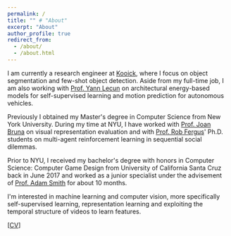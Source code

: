 ```yaml
---
permalink: /
title: "" # "About"
excerpt: "About"
author_profile: true
redirect_from:
  - /about/
  - /about.html
---
```


I am currently a research engineer at [Kooick](https://www.kooick.ai/), where I focus on object segmentation and few-shot object detection. Aside from my full-time job, I am also working with [Prof. Yann Lecun](http://yann.lecun.com/) on architectural energy-based models for self-supervised learning and motion prediction for autonomous vehicles.

Previously I obtained my Master's degree in Computer Science from New York University. During my time at NYU, I have worked with [Prof. Joan Bruna](https://cims.nyu.edu/~bruna/) on visual representation evaluation and with [Prof. Rob Fergus](https://cs.nyu.edu/~fergus/pmwiki/pmwiki.php)' Ph.D. students on multi-agent reinforcement learning in sequential social dilemmas.

Prior to NYU, I received my bachelor's degree with honors in Computer Science: Computer Game Design from University of California Santa Cruz back in June 2017 and worked as a junior specialist under the advisement of [Prof. Adam Smith](https://www.soe.ucsc.edu/people/amsmith) for about 10 months.

I'm interested in machine learning and computer vision, more specifically self-supervised learning, representation learning and exploiting the temporal structure of videos to learn features.

[[CV](../../files/cv.pdf)]
